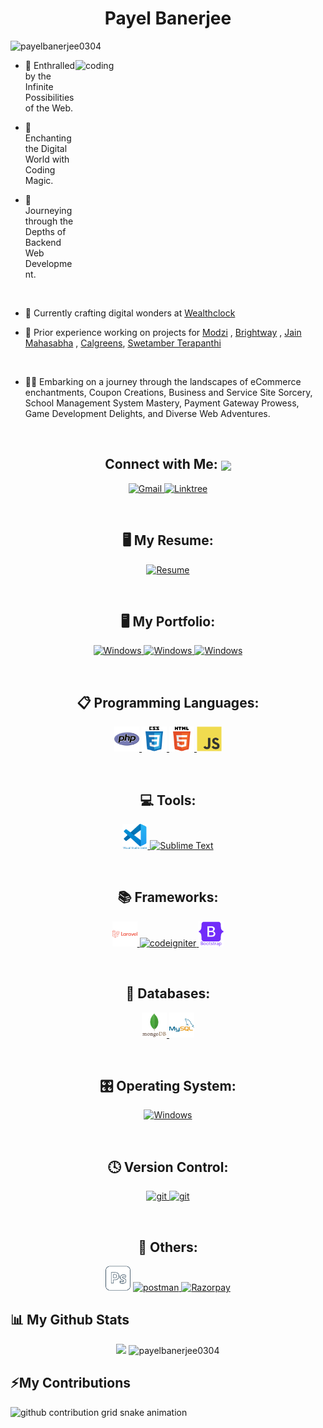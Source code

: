 <h1 align="center">Payel Banerjee</h1>

<p align="left"> <img src="https://komarev.com/ghpvc/?username=payelbanerjee0304&label=Profile%20views&color=0e75b6&style=flat" alt="payelbanerjee0304" /> </p>

<img
  align="right"
  alt="coding"
  width="400"
  height="370"
  src="https://i.postimg.cc/BvdcX3sC/phpcoder.jpg"
/>

- 👀 Enthralled by the Infinite Possibilities of the Web.
- 📄 Enchanting the Digital World with Coding Magic.
- 🌱 Journeying through the Depths of Backend Web Development.

  <br>
  
-  🔭 Currently crafting digital wonders at  <a href="https://wealthclockadvisors.com" target="_blank">Wealthclock</a>
- 👀 Prior experience working on projects for <a href="http://modzi.in/admin/login" target="_blank">Modzi</a> , <a href="https://staging.brightwayportal.com/login" target="_blank">Brightway</a> , <a href="https://perfectcreate.com/login" target="_blank">Jain Mahasabha</a> , <a href="https://cal-crm.com/login" target="_blank">Calgreens</a>, <a href="https://form.perfectcreate.com/admin/login" target="_blank">Swetamber Terapanthi</a>

  <br>

-   👨‍💻 Embarking on a journey through the landscapes of eCommerce enchantments, Coupon Creations, Business and Service Site Sorcery, School Management System Mastery, Payment Gateway Prowess, Game Development Delights, and Diverse Web Adventures.

<br>
  
<h2 align="center">Connect with Me:
<img align="center" src="https://raw.githubusercontent.com/rajput2107/rajput2107/master/Assets/Handshake.gif" height="23px" /></h2>
<p align="center">
<a href="mailto:payelbanerjee9319@gmail.com">
    <img src="https://img.shields.io/badge/Gmail-D14836?style=for-the-badge&logo=gmail&logoColor=white" alt="Gmail" />
</a>
<a href="https://linktr.ee/payelbanerjee">
    <img src="https://img.shields.io/badge/linktree-1de9b6?style=for-the-badge&logo=linktree&logoColor=white" alt="Linktree" />
</a>
</p>
<br>

<h2 align="center"> 🖥️ My Resume: </h2>
<p align="center">
<a href="https://payelbanerjeefreelancingportfolio.vercel.app/cv/index.html">
    <img src="https://img.shields.io/badge/resume-282828?style=for-the-badge&logo=resume&logoColor=green" alt="Resume" />
</a>
</p>
<br>
<h2 align="center"> 🖥️ My Portfolio: </h2>
<p align="center">
<a href="https://payelbanerjeeportfolio.netlify.app/">
    <img src="https://img.shields.io/badge/Netlify-282828?style=for-the-badge&logo=netlify&logoColor=green" alt="Windows" />
</a>
<a href="https://payelbanerjeeportfolio.vercel.app/">
    <img src="https://img.shields.io/badge/Vercel-fff?style=for-the-badge&logo=vercel&logoColor=black" alt="Windows" />
</a>
<a href="https://payelbanerjeeportfolio.onrender.com/">
    <img src="https://img.shields.io/badge/Render-000?style=for-the-badge&logo=render&logoColor=blue" alt="Windows" />
</a>
</p>
<br>
<h2 align="center">📋 Programming Languages:</h2>
<p align="center">
  <a href="https://www.php.net" target="_blank" rel="noreferrer"> <img src="https://raw.githubusercontent.com/devicons/devicon/master/icons/php/php-original.svg" alt="php" width="40" height="40"/> </a>
  <a href="https://www.w3schools.com/css/" target="_blank" rel="noreferrer"> <img src="https://raw.githubusercontent.com/devicons/devicon/master/icons/css3/css3-original-wordmark.svg" alt="css3" width="40" height="40"/> </a>  <a href="https://www.w3.org/html/" target="_blank" rel="noreferrer"> <img src="https://raw.githubusercontent.com/devicons/devicon/master/icons/html5/html5-original-wordmark.svg" alt="html5" width="40" height="40"/> </a> <a href="https://developer.mozilla.org/en-US/docs/Web/JavaScript" target="_blank" rel="noreferrer"> <img src="https://raw.githubusercontent.com/devicons/devicon/master/icons/javascript/javascript-original.svg" alt="javascript" width="40" height="40"/> </a> 
</p>
<br>
<h2 align="center">💻 Tools:</h2>
<p align="center">
  <a href="https://code.visualstudio.com/" target="_blank" rel="noreferrer">
    <img src="https://raw.githubusercontent.com/devicons/devicon/master/icons/vscode/vscode-original-wordmark.svg" alt="vscode" width="40" height="40"/>
</a>

<a href="https://www.sublimetext.com/" target="_blank" rel="noreferrer">
    <img src="https://img.shields.io/badge/Sublime%20Text-%23575757?style=for-the-badge&logo=sublime-text&logoColor=important" alt="Sublime Text" />
</a>
</p>
<br>
<h2 align="center">📚 Frameworks:</h2>
<p align="center">
  <a href="https://laravel.com/" target="_blank" rel="noreferrer"> <img src="https://raw.githubusercontent.com/devicons/devicon/master/icons/laravel/laravel-original-wordmark.svg" alt="laravel" width="40" height="40"/> </a>
  <a href="https://codeigniter.com" target="_blank" rel="noreferrer"> <img src="https://cdn.worldvectorlogo.com/logos/codeigniter.svg" alt="codeigniter" width="40" height="40"/> </a>
  <a href="https://getbootstrap.com" target="_blank" rel="noreferrer"> <img src="https://raw.githubusercontent.com/devicons/devicon/master/icons/bootstrap/bootstrap-plain-wordmark.svg" alt="bootstrap" width="40" height="40"/> </a></p>
  <br>
<h2 align="center">💾 Databases:</h2>
<p align="center">
  <a href="https://www.mongodb.com/" target="_blank" rel="noreferrer"> <img src="https://raw.githubusercontent.com/devicons/devicon/master/icons/mongodb/mongodb-original-wordmark.svg" alt="mongodb" width="40" height="40"/> </a> 
  <a href="https://www.mysql.com/" target="_blank" rel="noreferrer"> <img src="https://raw.githubusercontent.com/devicons/devicon/master/icons/mysql/mysql-original-wordmark.svg" alt="mysql" width="40" height="40"/> </a>
</p>
<br>
<h2 align="center">🎛️ Operating System:</h2>
<p align="center">
  <a href="https://www.microsoft.com/en-us/windows">
    <img src="https://img.shields.io/badge/Windows-0078D6?style=for-the-badge&logo=windows&logoColor=white" alt="Windows" />
</a>
</p>
<br>
<h2 align="center">🕓 Version Control:</h2>
<p align="center">
  <a href="https://git-scm.com/" target="_blank" rel="noreferrer"> <img src="https://www.vectorlogo.zone/logos/git-scm/git-scm-icon.svg" alt="git" width="40" height="40"/> </a>
  <a href="https://github.com/" target="_blank" rel="noreferrer"> <img src="https://www.vectorlogo.zone/logos/github/github-icon.svg" alt="git" width="40" height="40"/> </a>
</p>
<br>
<h2 align="center">🥅 Others:</h2>
<p align="center">
  <a href="https://www.photoshop.com/en" target="_blank" rel="noreferrer"> <img src="https://raw.githubusercontent.com/devicons/devicon/master/icons/photoshop/photoshop-line.svg" alt="photoshop" width="40" height="40"/></a>
  <a href="https://postman.com" target="_blank" rel="noreferrer"> <img src="https://www.vectorlogo.zone/logos/getpostman/getpostman-icon.svg" alt="postman" width="40" height="40"/> </a>
  <a href="https://razorpay.com/" target="_blank" rel="noreferrer">
    <img src="https://img.shields.io/badge/Razorpay-0C2451.svg?style=for-the-badge&logo=Razorpay&logoColor=white" alt="Razorpay" />
</a>
</p>
   
 ## 📊 My Github Stats

<p align="center">
  <img height=170 src="https://github-readme-stats.vercel.app/api?username=payelbanerjee0304&theme=dark&rank_icon=github&show_icons=true&include_all_commits=true&hide=stars" />
  <img height=170 src="https://github-readme-stats.vercel.app/api/top-langs?username=payelbanerjee0304&show_icons=true&locale=en&layout=compact&theme=dark"
    alt="payelbanerjee0304" />
</p>

<h2>⚡️My Contributions</h2>
<picture>
  <source
    media="(prefers-color-scheme: dark)"
    srcset="https://raw.githubusercontent.com/platane/snk/output/github-contribution-grid-snake-dark.svg"
  />
  <source
    media="(prefers-color-scheme: light)"
    srcset="https://raw.githubusercontent.com/platane/snk/output/github-contribution-grid-snake.svg"
  />
  <img
    alt="github contribution grid snake animation"
    src="https://raw.githubusercontent.com/platane/snk/output/github-contribution-grid-snake.svg"
  />
